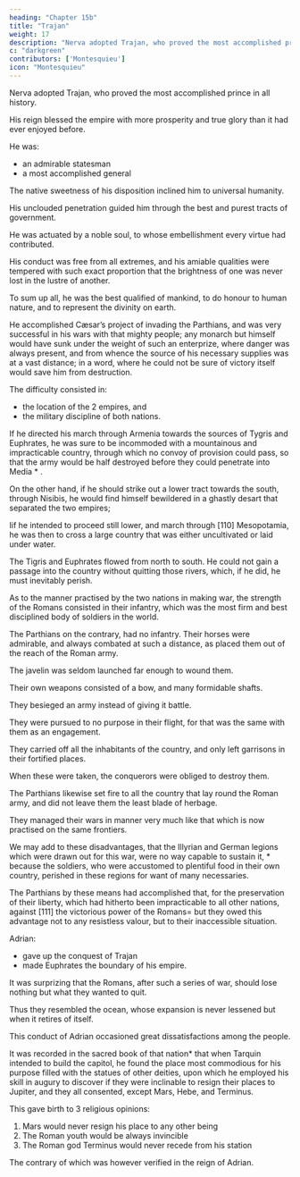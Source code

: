 ```yaml
---
heading: "Chapter 15b"
title: "Trajan"
weight: 17
description: "Nerva adopted Trajan, who proved the most accomplished prince in all history"
c: "darkgreen"
contributors: ['Montesquieu']
icon: "Montesquieu"
---
```




Nerva adopted Trajan, who proved the most accomplished prince in all history.

<!-- It was a happiness to be born under  -->

His reign blessed the empire with more prosperity and true glory than it had ever enjoyed before. 

He was:
- an admirable statesman
- a most accomplished general

The native sweetness of his disposition inclined him to universal humanity. 

His unclouded penetration guided him through the best and purest tracts of government.

He was actuated by a noble soul, to whose embellishment every virtue had contributed. 

His conduct was free from all extremes, and his amiable qualities were tempered with such exact proportion that the brightness of one was never lost in the lustre of another. 

To sum up all, he was the best qualified of mankind, to do honour to human nature, and to represent the divinity on earth.

He accomplished Cæsar’s project of invading the Parthians, and was very successful in his wars with that mighty people; any monarch but himself would have sunk under the weight of such an enterprize, where danger was always present, and from whence the source of his necessary supplies was at a vast distance; in a word, where he could not be sure of victory itself would save him from destruction.

The difficulty consisted in:
- the location of the 2 empires, and
- the military discipline of both nations. 

If he directed his march through Armenia towards the sources of Tygris and Euphrates, he was sure to be incommoded with a mountainous and impracticable country, through which no convoy of provision could pass, so that the army would be half destroyed before they could penetrate into Media * . 

On the other hand, if he should strike out a lower tract towards the south, through Nisibis, he would find himself bewildered in a ghastly desart that separated the two empires; 

Iif he intended to proceed still lower, and march through [110] Mesopotamia, he was then to cross a large country that was either uncultivated or laid under water. 

The Tigris and Euphrates flowed from north to south. He could not gain a passage into the country without quitting those rivers, which, if he did, he must inevitably perish.

As to the manner practised by the two nations in making war, the strength of the Romans consisted in their infantry, which was the most firm and best disciplined body of soldiers in the world.

The Parthians on the contrary, had no infantry. Their horses were admirable, and always combated at such a distance, as placed them out of the reach of the Roman army. 

The javelin was seldom launched far enough to wound them. 

Their own weapons consisted of a bow, and many formidable shafts. 

They besieged an army instead of giving it battle. 

They were pursued to no purpose in their flight, for that was the same with them as an engagement. 

They carried off all the inhabitants of the country, and only left garrisons in their fortified places. 

When these were taken, the conquerors were obliged to destroy them. 

The Parthians likewise set fire to all the country that lay round the Roman army, and did not leave them the least blade of herbage. 

They managed their wars in manner very much like that which is now practised on the same frontiers.

We may add to these disadvantages, that the Illyrian and German legions which were drawn out for this war, were no way capable to sustain it, * because the soldiers, who were accustomed to plentiful food in their own country, perished in these regions for want of many necessaries.

The Parthians by these means had accomplished that, for the preservation of their liberty, which had hitherto been impracticable to all other nations, against [111] the victorious power of the Romans=  but they owed this advantage not to any resistless valour, but to their inaccessible situation.

Adrian:
- gave up the conquest of Trajan
- made Euphrates the boundary of his empire.

It was surprizing that the Romans, after such a series of war, should lose nothing but what they wanted to quit. 

Thus they resembled the ocean, whose expansion is never lessened but when it retires of itself.

This conduct of Adrian occasioned great dissatisfactions among the people. 

It was recorded in the sacred book of that nation* that when Tarquin intended to build the capitol, he found the place most commodious for his purpose filled with the statues of other deities, upon which he employed his skill in augury to discover if they were inclinable to resign their places to Jupiter, and they all consented, except Mars, Hebe, and Terminus. 

This gave birth to 3 religious opinions:

1. Mars would never resign his place to any other being
2. The Roman youth would be always invincible
3. The Roman god Terminus would never recede from his station

The contrary of which was however verified in the reign of Adrian.
